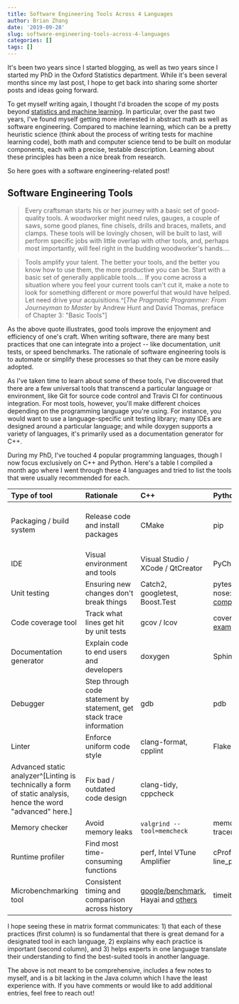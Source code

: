 ```yaml
---
title: Software Engineering Tools Across 4 Languages
author: Brian Zhang
date: '2019-09-28'
slug: software-engineering-tools-across-4-languages
categories: []
tags: []
---
```


It's been two years since I started blogging, as well as two years since I started my PhD in the Oxford Statistics department. While it's been several months since my last post, I hope to get back into sharing some shorter posts and ideas going forward.

To get myself writing again, I thought I'd broaden the scope of my posts beyond [statistics and machine learning](/2017/11/blogging-aims/). In particular, over the past two years, I've found myself getting more interested in abstract math as well as software engineering. Compared to machine learning, which can be a pretty heuristic science (think about the process of writing tests for machine learning code), both math and computer science tend to be built on modular components, each with a precise, testable description. Learning about these principles has been a nice break from research.

So here goes with a software engineering-related post!

## Software Engineering Tools

> Every craftsman starts his or her journey with a basic set of good-quality tools. A woodworker might need rules, gauges, a couple of saws, some good planes, fine chisels, drills and braces, mallets, and clamps. These tools will be lovingly chosen, will be built to last, will perform specific jobs with little overlap with other tools, and, perhaps most importantly, will feel right in the budding woodworker's hands....

> Tools amplify your talent. The better your tools, and the better you know how to use them, the more productive you can be. Start with a basic set of generally applicable tools.... If you come across a situation where you feel your current tools can't cut it, make a note to look for something different or more powerful that would have helped. Let need drive your acquisitions.^[*The Pragmatic Programmer: From Journeyman to Master* by Andrew Hunt and David Thomas, preface of Chapter 3: "Basic Tools"]

As the above quote illustrates, good tools improve the enjoyment and efficiency of one's craft. When writing software, there are many best practices that one can integrate into a project -- like documentation, unit tests, or speed benchmarks. The rationale of software engineering tools is to automate or simplify these processes so that they can be more easily adopted.

As I've taken time to learn about some of these tools, I've discovered that there are a few universal tools that transcend a particular language or environment, like Git for source code control and Travis CI for continuous integration. For most tools, however, you'll make different choices depending on the programming language you're using. For instance, you would want to use a language-specific unit testing library; many IDEs are designed around a particular language; and while doxygen supports a variety of languages, it's primarily used as a documentation generator for C++.

During my PhD, I've touched 4 popular programming languages, though I now focus exclusively on C++ and Python. Here's a table I compiled a month ago where I went through these 4 languages and tried to list the tools that were usually recommended for each.

| Type of tool | Rationale | C++ | Python | R | Java |
| :--- | :--- | :--- | :--- | :--- | :--- |
| Packaging / build system | Release code and install packages | CMake | pip | CRAN / [R Packages](http://r-pkgs.had.co.nz/) | JAR files, [Ant / Maven / Gradle](https://www.baeldung.com/ant-maven-gradle) |
| IDE | Visual environment and tools | Visual Studio / XCode / QtCreator | PyCharm | RStudio | IntelliJ |
| Unit testing | Ensuring new changes don't break things | Catch2, googletest, Boost.Test | pytest, unittest, nose: [comparison](https://pythontesting.net/transcripts/2-pytest-vs-unittest-vs-nose/) | testthat | JUnit, TestNG, Spock |
| Code coverage tool | Track what lines get hit by unit tests | gcov / lcov | coverage.py, [examples](https://github.com/codecov/example-python) | covr | [IntelliJ](https://www.jetbrains.com/help/idea/viewing-code-coverage-results.html) |
| Documentation generator | Explain code to end users and developers | doxygen | Sphinx | roxygen2 | javadoc |
| Debugger | Step through code statement by statement, get stack trace information | gdb | pdb | [RStudio debugger](https://support.rstudio.com/hc/en-us/articles/205612627-Debugging-with-RStudio), [Hadley's recs](https://adv-r.hadley.nz/debugging.html) | IntelliJ (use [this](https://medium.com/@rosolko/сurbing-slow-intellij-idea-debugging-1e2b9d5d7eff)) |
| Linter | Enforce uniform code style | clang-format, cpplint | Flake8, Pylint | lintr, styler |  |
| Advanced static analyzer^[Linting is technically a form of static analysis, hence the word "advanced" here.] | Fix bad / outdated code design | clang-tidy, cppcheck |  |  |  |
| Memory checker | Avoid memory leaks | `valgrind --tool=memcheck` | memory_profiler, tracemalloc | [pryr::mem_used, lineprof](http://adv-r.had.co.nz/memory.html) |  |
| Runtime profiler | Find most time-consuming functions | perf, Intel VTune Amplifier | cProfile, line_profiler | [profvis](https://adv-r.hadley.nz/perf-measure.html), [lineprof](http://adv-r.had.co.nz/Profiling.html) |  |
| Microbenchmarking tool | Consistent timing and comparison across history | [google/benchmark](https://github.com/google/benchmark), Hayai and [others](https://www.bfilipek.com/2016/01/micro-benchmarking-libraries-for-c.html) | timeit | [bench](https://adv-r.hadley.nz/perf-measure.html), [microbenchmark](http://adv-r.had.co.nz/Performance.html) |  |

I hope seeing these in matrix format communicates: 1) that each of these practices (first column) is so fundamental that there is great demand for a designated tool in each language, 2) explains why each practice is important (second column), and 3) helps experts in one language translate their understanding to find the best-suited tools in another language.

The above is not meant to be comprehensive, includes a few notes to myself, and is a bit lacking in the Java column which I have the least experience with. If you have comments or would like to add additional entries, feel free to reach out!
